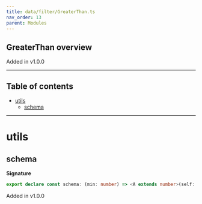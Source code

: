 ```yaml
---
title: data/filter/GreaterThan.ts
nav_order: 13
parent: Modules
---
```


## GreaterThan overview

Added in v1.0.0

---

<h2 class="text-delta">Table of contents</h2>

- [utils](#utils)
  - [schema](#schema)

---

# utils

## schema

**Signature**

```ts
export declare const schema: (min: number) => <A extends number>(self: Schema<A>) => Schema<A>
```

Added in v1.0.0
